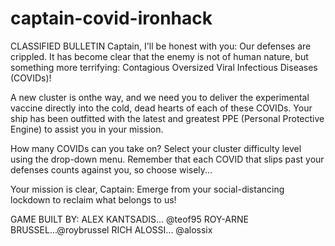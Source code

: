 # captain-covid-ironhack

CLASSIFIED BULLETIN
Captain, I'll be honest with you: Our defenses are crippled. It has become clear that the enemy is not of human nature, but something more terrifying: Contagious Oversized Viral Infectious Diseases (COVIDs)!

A new cluster is onthe way, and we need you to deliver the experimental vaccine directly into the cold, dead hearts of each of these COVIDs. Your ship has been outfitted with the latest and greatest PPE (Personal Protective Engine) to assist you in your mission.

How many COVIDs can you take on? Select your cluster difficulty level using the drop-down menu. Remember that each COVID that slips past your defenses counts against you, so choose wisely...

Your mission is clear, Captain: Emerge from your social-distancing lockdown to reclaim what belongs to us!




GAME BUILT BY:
ALEX KANTSADIS... @teof95
ROY-ARNE BRUSSEL...@roybrussel
RICH ALOSSI... @alossix
